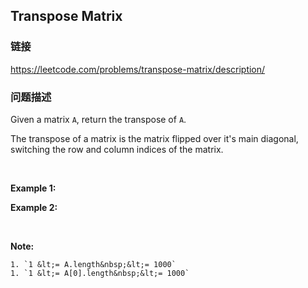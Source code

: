 ## Transpose Matrix  
### 链接  
https://leetcode.com/problems/transpose-matrix/description/  
### 问题描述
Given a&nbsp;matrix `A`, return the transpose of `A`.

The transpose of a matrix is the matrix flipped over it&#39;s main diagonal, switching the row and column indices of the matrix.

&nbsp;

**Example 1:**

**Example 2:**

&nbsp;

**Note:**

	1. `1 &lt;= A.length&nbsp;&lt;= 1000`
	1. `1 &lt;= A[0].length&nbsp;&lt;= 1000`
